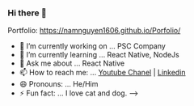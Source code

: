 ### Hi there 👋
Portfolio: https://namnguyen1606.github.io/Porfolio/
- 🔭 I’m currently working on ... PSC Company
- 🌱 I’m currently learning ... React Native, NodeJs
- 💬 Ask me about ... React Native
- 📫 How to reach me: ... [Youtube Chanel](https://www.youtube.com/channel/UCIimMLF-d_UgJ1td42oPjqQ?view_as=subscriber) | [Linkedin](https://www.linkedin.com/in/nam-nguyen-1222561aa/)
- 😄 Pronouns: ... He/Him
- ⚡ Fun fact: ... I love cat and dog.
-->
